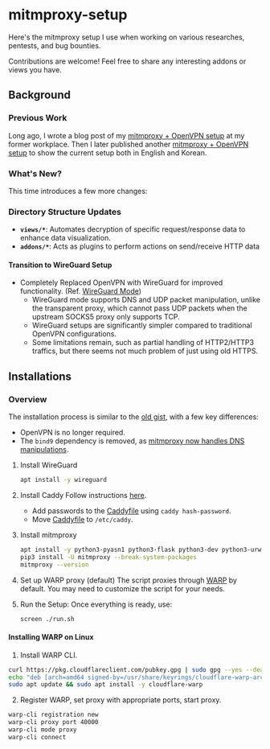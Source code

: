 # mitmproxy-setup

Here's the mitmproxy setup I use when working on various researches, pentests, and bug bounties.

Contributions are welcome! Feel free to share any interesting addons or views you have.

## Background

### Previous Work

Long ago, I wrote a blog post of my [mitmproxy + OpenVPN setup](https://blog.flatt.tech/entry/mitmproxy) at my former workplace.
Then I later published another [mitmproxy + OpenVPN setup](https://gist.github.com/stypr/abe9ef83556759847c063ae9389fa0ae) to show the current setup both in English and Korean.

### What's New?

This time introduces a few more changes:

### Directory Structure Updates  

- **`views/*`**: Automates decryption of specific request/response data to enhance data visualization.
- **`addons/*`**: Acts as plugins to perform actions on send/receive HTTP data

#### Transition to WireGuard Setup  

- Completely Replaced OpenVPN with WireGuard for improved functionality. (Ref. [WireGuard Mode](https://mitmproxy.org/posts/wireguard-mode/))
  - WireGuard mode supports DNS and UDP packet manipulation, unlike the transparent proxy, which cannot pass UDP packets when the upstream SOCKS5 proxy only supports TCP.
  - WireGuard setups are significantly simpler compared to traditional OpenVPN configurations.
  - Some limitations remain, such as partial handling of HTTP2/HTTP3 traffics, but there seems not much problem of just using old HTTPS.


## Installations

### Overview

The installation process is similar to the [old gist](https://gist.github.com/stypr/abe9ef83556759847c063ae9389fa0ae), with a few key differences:
- OpenVPN is no longer required.
- The `bind9` dependency is removed, as [mitmproxy now handles DNS manipulations](https://github.com/Kriechi/mitmproxy/blob/dns-addon/docs/src/content/overview-features.md#dns-manipulation).

1. Install WireGuard
    ```sh
    apt install -y wireguard
    ```

2. Install Caddy
    Follow instructions [here](https://caddyserver.com/docs/install).
    - Add passwords to the [Caddyfile](caddy/Caddyfile) using `caddy hash-password`.
    - Move [Caddyfile](caddy/Caddyfile) to `/etc/caddy`.

3. Install mitmproxy
    ```sh
    apt install -y python3-pyasn1 python3-flask python3-dev python3-urwid python3-pip libxml2-dev libxslt-dev libffi-dev  
    pip3 install -U mitmproxy --break-system-packages  
    mitmproxy --version  
    ```

4. Set up WARP proxy (default)
   The script proxies through [WARP](https://one.one.one.one/) by default. You may need to customize the script for your needs.

5. Run the Setup:
   Once everything is ready, use:
   ```sh
   screen ./run.sh
   ```

#### Installing WARP on Linux

1. Install WARP CLI.

```sh
curl https://pkg.cloudflareclient.com/pubkey.gpg | sudo gpg --yes --dearmor --output /usr/share/keyrings/cloudflare-warp-archive-keyring.gpg
echo "deb [arch=amd64 signed-by=/usr/share/keyrings/cloudflare-warp-archive-keyring.gpg] https://pkg.cloudflareclient.com/ bookworm main" | sudo tee /etc/apt/sources.list.d/cloudflare-client.list
sudo apt update && sudo apt install -y cloudflare-warp
```

2. Register WARP, set proxy with appropriate ports, start proxy.

```sh
warp-cli registration new
warp-cli proxy port 40000
warp-cli mode proxy
warp-cli connect
```
